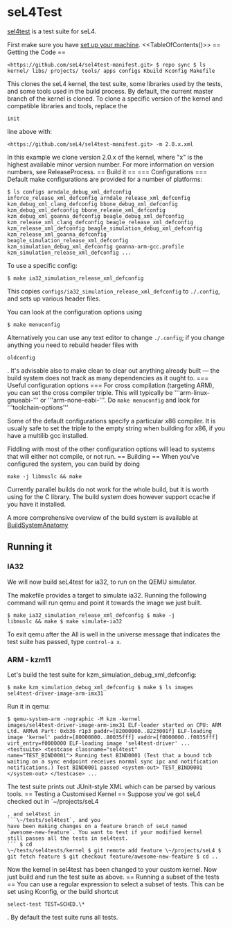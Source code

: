 # seL4Test

[sel4test](https://github.com/seL4/sel4test-manifest) is a test
suite for seL4.

First make sure you have
[set up your machine](https://wiki.sel4.systems/Getting%20started#Setting_up_your_machine). <<TableOfContents()>> == Getting the
Code ==
``` $ mkdir sel4test $ cd sel4test $ repo init -u
<https://github.com/seL4/sel4test-manifest.git> $ repo sync $ ls
kernel/ libs/ projects/ tools/ apps configs Kbuild Kconfig Makefile
```

This clones the seL4 kernel, the test suite, some libraries used by the
tests, and some tools used in the build process. By default, the current
master branch of the kernel is cloned. To clone a specific version of
the kernel and compatible libraries and tools, replace the
```repo
init
```
line above with:
``` $ repo init -u
<https://github.com/seL4/sel4test-manifest.git> -m 2.0.x.xml
```

In this example we clone version 2.0.x of the kernel, where "x" is the
highest available minor version number. For more information on version
numbers, see ReleaseProcess. == Build it == === Configurations ===
Default make configurations are provided for a number of platforms:
```
$ ls configs arndale_debug_xml_defconfig
inforce_release_xml_defconfig arndale_release_xml_defconfig
kzm_debug_xml_clang_defconfig bbone_debug_xml_defconfig
kzm_debug_xml_defconfig bbone_release_xml_defconfig
kzm_debug_xml_goanna_defconfig beagle_debug_xml_defconfig
kzm_release_xml_clang_defconfig beagle_release_xml_defconfig
kzm_release_xml_defconfig beagle_simulation_debug_xml_defconfig
kzm_release_xml_goanna_defconfig
beagle_simulation_release_xml_defconfig
kzm_simulation_debug_xml_defconfig goanna-arm-gcc.profile
kzm_simulation_release_xml_defconfig ...
```

To use a specific config:

` $ make ia32_simulation_release_xml_defconfig `

This copies `configs/ia32_simulation_release_xml_defconfig` to
`./.config`, and sets up various header files.

You can look at the configuration options using

` $ make menuconfig `

Alternatively you can use any text editor to change `./.config`; if
you change anything you need to rebuild header files with
```make
oldconfig
```
. It's advisable also to make clean to clear out anything
already built — the build system does not track as many dependencies as
it ought to. === Useful configuration options === For cross compilation
(targeting ARM), you can set the cross compiler triple. This will
typically be '''arm-linux-gnueabi-''' or '''arm-none-eabi-'''. Do
`make menuconfig` and look for '''toolchain-options'''

Some of the default configurations specify a particular x86 compiler. It
is usually safe to set the triple to the empty string when building for
x86, if you have a multilib gcc installed.

Fiddling with most of the other configuration options will lead to
systems that will either not compile, or not run. == Building == When
you've configured the system, you can build by doing

` make -j libmuslc && make `

Currently parallel builds do not work for the whole build, but it is
worth using for the C library. The build system does however support
ccache if you have it installed.

A more comprehensive overview of the build system is available at
[BuildSystemAnatomy](../BuildSystemAnatomy)

## Running it


### IA32
 We will now build seL4test for ia32, to run on the QEMU
simulator.

The makefile provides a target to simulate ia32. Running the following
command will run qemu and point it towards the image we just built.
```
$ make ia32_simulation_release_xml_defconfig $ make -j
libmuslc && make $ make simulate-ia32
```

To exit qemu after the All is well in the universe message that
indicates the test suite has passed, type `control-a x`.

### ARM - kzm11


Let's build the test suite for kzm_simulation_debug_xml_defconfig:
```
$ make kzm_simulation_debug_xml_defconfig $ make $ ls images
sel4test-driver-image-arm-imx31
```

Run it in qemu:
```
$ qemu-system-arm -nographic -M kzm -kernel
images/sel4test-driver-image-arm-imx31 ELF-loader started on CPU: ARM
Ltd. ARMv6 Part: 0xb36 r1p3 paddr=[82000000..8223001f] ELF-loading
image 'kernel' paddr=[80000000..80035fff] vaddr=[f0000000..f0035fff]
virt_entry=f0000000 ELF-loading image 'sel4test-driver' ...
<testsuite> <testcase classname="sel4test"
name="TEST_BIND0001"> Running test BIND0001 (Test that a bound tcb
waiting on a sync endpoint receives normal sync ipc and notification
notifications.) Test BIND0001 passed <system-out> TEST_BIND0001
</system-out> </testcase> ...
```
The test suite prints out
JUnit-style XML which can be parsed by various tools. == Testing a
Customised Kernel == Suppose you've got seL4 checked out in
`\~/projects/seL4
```
, and sel4test in
```\~/tests/sel4test`, and you
have been making changes on a feature branch of seL4 named
`awesome-new-feature`. You want to test if your modified kernel
still passes all the tests in sel4test.
``` $ cd
\~/tests/sel4tests/kernel $ git remote add feature \~/projects/seL4 $
git fetch feature $ git checkout feature/awesome-new-feature $ cd ..
```
Now the kernel in sel4test has been changed to your custom kernel.
Now just build and run the test suite as above. == Running a subset of
the tests == You can use a regular expression to select a subset of
tests. This can be set using Kconfig, or the build shortcut
```make
select-test TEST=SCHED.\*
```
. By default the test suite runs all tests.
